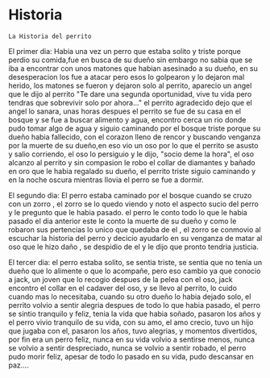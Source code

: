 # Historia
    La Historia del perrito
 El primer dia: Habia una vez un perro que estaba solito y triste porque perdio su comida,fue en busca de su dueño sin embargo no sabia que se iba a encontrar con unos matones que habian asesinado a su dueño, en su desesperacion los fue a atacar pero esos lo golpearon y lo dejaron mal herido, los matones se fueron y dejaron solo al perrito, aparecio un angel que le dijo al perrito "Te dare una segunda oportunidad, vive tu vida pero tendras que sobrevivir solo por ahora..." el perrito agradecido dejo que el angel lo sanara, unas horas despues el perrito se fue de su casa en el bosque y se fue a buscar alimento y agua, encontro cerca un rio donde pudo tomar algo de agua y siguio caminando por el bosque triste porque su dueño habia fallecido, con el corazon lleno de rencor y buscando venganza por la muerte de su dueño,en eso vio un oso por lo que el perrito se asusto y salio corriendo, el oso lo persiguio y le dijo, "socio deme la hora", el oso alcanzo al perrito y sin compasion le robo el collar de diamantes y bañado en oro que le habia regalado su dueño, el perrito triste siguio caminando y en la noche oscura mientras llovia el perro se fue a dormir.

 El segundo dia: El perro estaba caminado por el bosque cuando se cruzo con un zorro , el zorro se lo quedo viendo y noto el aspecto sucio del perro y le pregunto que le habia pasado. el perro le conto todo lo que le habia pasado el dia anterior este le conto la muerte de su dueño y como le robaron sus pertencias lo unico que quedaba de el , el zorro se conmovio al escuchar la historia del perro y decicio ayudarlo en su venganza de matar al oso que le hizo daño , se despidio de el y le dijo que pronto tendria justicia. 

 El tercer dia: el perro estaba solito, se sentia triste, se sentia que no tenia un dueño que lo alimente o que lo acompañe, pero eso cambio ya que conocio a jack, un joven que lo recogio despues de la pelea con el oso, jack encontro el collar en el cadaver del oso, y se llevo al perrito, lo cuido cuando mas lo necesitaba, cuando su otro dueño lo habia dejado solo,  el perrito volvio a sentir alegria despues de todo lo que habia pasado, el perro se sintio tranquilo y feliz, tenia la vida que habia soñado, pasaron los años y el perro vivio tranquilo de su vida, con su amo, el amo crecio, tuvo un hijo que jugaba con el, pasaron los años, tuvo alegrias, y momentos divertidos, por fin era un perro feliz, nunca en su vida volvio a sentirse menos, nunca se volvio a sentir despreciado, nunca se volvio a sentir robado, el perro  pudo morir feliz, apesar de todo lo pasado en su vida, pudo descansar en paz....


